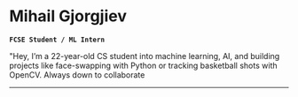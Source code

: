 # Mihail Gjorgjiev

**`FCSE Student / ML Intern`**

"Hey, I’m a 22-year-old CS student into machine learning, AI, 
and building projects like face-swapping with Python or tracking basketball shots with OpenCV. 
Always down to collaborate




---

<!--
**mgorgiev/mgorgiev** is a ✨ _special_ ✨ repository because its `README.md` (this file) appears on your GitHub profile.

Here are some ideas to get you started:

- 🔭 I’m currently working on ...
- 🌱 I’m currently learning ...
- 👯 I’m looking to collaborate on ...
- 🤔 I’m looking for help with ...
- 💬 Ask me about ...
- 📫 How to reach me: ...
- 😄 Pronouns: ...
- ⚡ Fun fact: ...
-->
